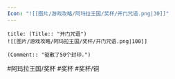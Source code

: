 ```yaml
---
Icon: "![[图片/游戏攻略/阿玛拉王国/奖杯/开门咒语.png|30]]"
---
```

```ad-common-bronze-trophy
title: (Title:: "开门咒语")
![[图片/游戏攻略/阿玛拉王国/奖杯/开门咒语.png|100]]

(Comment:: "驱散了50个封印.")
```

#阿玛拉王国/奖杯 #奖杯 #奖杯/铜
